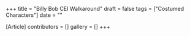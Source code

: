+++
title = "Billy Bob CEI Walkaround"
draft = false
tags = ["Costumed Characters"]
date = ""

[Article]
contributors = []
gallery = []
+++